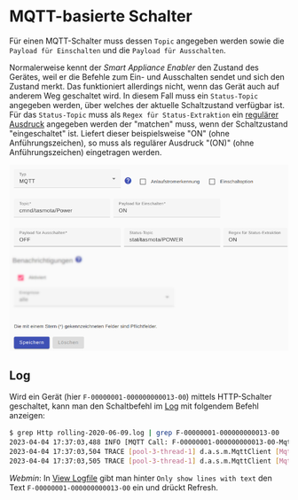 # MQTT-basierte Schalter

Für einen MQTT-Schalter muss dessen `Topic` angegeben werden sowie die `Payload für Einschalten` und die `Payload für Ausschalten`.

Normalerweise kennt der *Smart Appliance Enabler* den Zustand des Gerätes, weil er die Befehle zum Ein- und Ausschalten sendet und sich den Zustand merkt. Das funktioniert allerdings nicht, wenn das Gerät auch auf anderem Weg geschaltet wird. In diesem Fall muss ein `Status-Topic` angegeben werden, über welches der aktuelle Schaltzustand verfügbar ist. Für das `Status-Topic` muss als `Regex für Status-Extraktion` ein [regulärer Ausdruck](ValueExtraction_DE.md) angegeben werden der "matchen" muss, wenn der Schaltzustand "eingeschaltet" ist. Liefert dieser beispielsweise "ON" (ohne Anführungszeichen), so muss als regulärer Ausdruck "(ON)" (ohne Anführungszeichen) eingetragen werden.

![MQTT Switch](../pics/fe/MqttSwitch_DE.png)

## Log
Wird ein Gerät (hier `F-00000001-000000000013-00`) mittels HTTP-Schalter geschaltet, kann man den Schaltbefehl im [Log](Logging_DE.md) mit folgendem Befehl anzeigen:

```bash
$ grep Http rolling-2020-06-09.log | grep F-00000001-000000000013-00
2023-04-04 17:37:03,488 INFO [MQTT Call: F-00000001-000000000013-00-MqttSwitch-1] d.a.s.c.MqttSwitch [MqttSwitch.java:193] F-00000001-000000000013-00: Switching on
2023-04-04 17:37:03,504 TRACE [pool-3-thread-1] d.a.s.m.MqttClient [MqttClient.java:274] F-00000001-000000000013-00-MQTT-MqttSwitch: Publish message: topic=cmnd/tasmota/Power payload=ON retained=false
2023-04-04 17:37:03,505 TRACE [pool-3-thread-1] d.a.s.m.MqttClient [MqttClient.java:274] F-00000001-000000000013-00-MQTT-MqttSwitch: Publish message: topic=sae/F-00000001-000000000013-00/Control payload={"on":true,"time":"2023-04-04T17:37:03.477099","type":"ControlMessage"} retained=false
```

*Webmin*: In [View Logfile](Logging_DE.md#user-content-webmin-logs) gibt man hinter `Only show lines with text` den Text `F-00000001-000000000013-00` ein und drückt Refresh.

